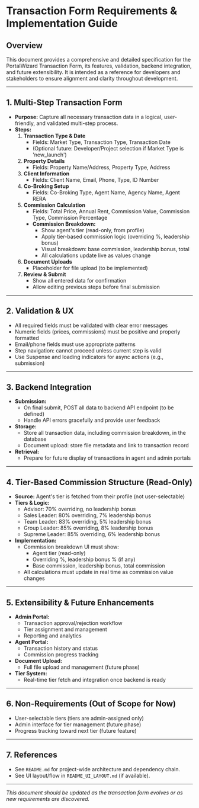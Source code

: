 # Transaction Form Requirements & Implementation Guide

## Overview
This document provides a comprehensive and detailed specification for the PortalWizard Transaction Form, its features, validation, backend integration, and future extensibility. It is intended as a reference for developers and stakeholders to ensure alignment and clarity throughout development.

---

## 1. Multi-Step Transaction Form
- **Purpose:** Capture all necessary transaction data in a logical, user-friendly, and validated multi-step process.
- **Steps:**
  1. **Transaction Type & Date**
      - Fields: Market Type, Transaction Type, Transaction Date
      - (Optional future: Developer/Project selection if Market Type is 'new_launch')
  2. **Property Details**
      - Fields: Property Name/Address, Property Type, Address
  3. **Client Information**
      - Fields: Client Name, Email, Phone, Type, ID Number
  4. **Co-Broking Setup**
      - Fields: Co-Broking Type, Agent Name, Agency Name, Agent RERA
  5. **Commission Calculation**
      - Fields: Total Price, Annual Rent, Commission Value, Commission Type, Commission Percentage
      - **Commission Breakdown:**
        - Show agent's tier (read-only, from profile)
        - Apply tier-based commission logic (overriding %, leadership bonus)
        - Visual breakdown: base commission, leadership bonus, total
        - All calculations update live as values change
  6. **Document Uploads**
      - Placeholder for file upload (to be implemented)
  7. **Review & Submit**
      - Show all entered data for confirmation
      - Allow editing previous steps before final submission

---

## 2. Validation & UX
- All required fields must be validated with clear error messages
- Numeric fields (prices, commissions) must be positive and properly formatted
- Email/phone fields must use appropriate patterns
- Step navigation: cannot proceed unless current step is valid
- Use Suspense and loading indicators for async actions (e.g., submission)

---

## 3. Backend Integration
- **Submission:**
  - On final submit, POST all data to backend API endpoint (to be defined)
  - Handle API errors gracefully and provide user feedback
- **Storage:**
  - Store all transaction data, including commission breakdown, in the database
  - Document upload: store file metadata and link to transaction record
- **Retrieval:**
  - Prepare for future display of transactions in agent and admin portals

---

## 4. Tier-Based Commission Structure (Read-Only)
- **Source:** Agent's tier is fetched from their profile (not user-selectable)
- **Tiers & Logic:**
  - Advisor: 70% overriding, no leadership bonus
  - Sales Leader: 80% overriding, 7% leadership bonus
  - Team Leader: 83% overriding, 5% leadership bonus
  - Group Leader: 85% overriding, 8% leadership bonus
  - Supreme Leader: 85% overriding, 6% leadership bonus
- **Implementation:**
  - Commission breakdown UI must show:
    - Agent tier (read-only)
    - Overriding %, leadership bonus % (if any)
    - Base commission, leadership bonus, total commission
  - All calculations must update in real time as commission value changes

---

## 5. Extensibility & Future Enhancements
- **Admin Portal:**
  - Transaction approval/rejection workflow
  - Tier assignment and management
  - Reporting and analytics
- **Agent Portal:**
  - Transaction history and status
  - Commission progress tracking
- **Document Upload:**
  - Full file upload and management (future phase)
- **Tier System:**
  - Real-time tier fetch and integration once backend is ready

---

## 6. Non-Requirements (Out of Scope for Now)
- User-selectable tiers (tiers are admin-assigned only)
- Admin interface for tier management (future phase)
- Progress tracking toward next tier (future feature)

---

## 7. References
- See `README.md` for project-wide architecture and dependency chain.
- See UI layout/flow in `README_UI_LAYOUT.md` (if available).

---

*This document should be updated as the transaction form evolves or as new requirements are discovered.*
